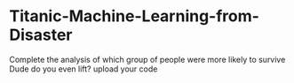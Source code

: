 # Titanic-Machine-Learning-from-Disaster
 Complete the analysis of which group of people were more likely to survive
Dude do you even lift? upload your code 
